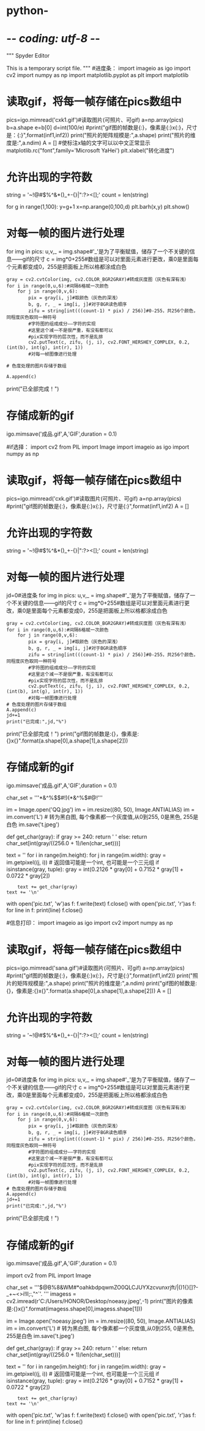 # python-
# -*- coding: utf-8 -*-
"""
Spyder Editor

This is a temporary script file.
"""
#进度条：
import imageio as igo
import cv2
import numpy as np
import matplotlib.pyplot as plt
import matplotlib

# 读取gif，将每一帧存储在pics数组中
pics=igo.mimread('cxk1.gif')#读取图片(可照片、可gif)
a=np.array(pics)
b=a.shape
e=b[0]
d=int(100/e)
#print("gif图的帧数是{:}，像素是{:}x{:}，尺寸是：{:}",format(inf1,inf2))
print("照片的矩阵规模是:",a.shape)
print("照片的维度是:",a.ndim)
A = []
#使标注x轴的文字可以以中文正常显示
matplotlib.rc("font",family='Microsoft YaHei')
plt.xlabel("转化进度")

# 允许出现的字符数
string = '~!@#$%^&*()_+-{}|":?><[]\;'
count = len(string)


for g in range(1,100):
    y=g+1
    x=np.arange(0,100,d)
    plt.barh(x,y)
    plt.show()
    

# 对每一帧的图片进行处理
for img in pics:
    u,v,_ = img.shape#'_'是为了平衡赋值，储存了一个不关键的信息——gif的尺寸
    c = img*0+255#数组是可以对里面元素进行更改，乘0是里面每个元素都变成0，255是把面板上所以格都涂成白色
    
    gray = cv2.cvtColor(img, cv2.COLOR_BGR2GRAY)#转成灰度图（灰色有深有浅）
    for i in range(0,u,6):#间隔6格赋一次颜色
        for j in range(0,v,6):
            pix = gray[i, j]#取颜色（灰色的深浅）
            b, g, r, _ = img[i, j]#对于BGR读色顺序
            zifu = string[int(((count-1) * pix) / 256)]#0-255，共256个颜色，同程度灰色取同一种符号
            #字符图的组成成分——字符的实现
            #这里这个减一不是很严重，有没有都可以
            #pix实现字符的层次性，而不是乱排
            cv2.putText(c, zifu, (j, i), cv2.FONT_HERSHEY_COMPLEX, 0.2, (int(b), int(g), int(r), 1))
            #对每一帧图像进行处理
       
    # 色度处理的图片存储于数组
    
    A.append(c)
print("已全部完成！")
    
# 存储成新的gif
igo.mimsave('成品.gif',A,'GIF',duration = 0.1)

#if选择：
import cv2
from PIL import Image
import imageio as igo
import numpy as np

# 读取gif，将每一帧存储在pics数组中
pics=igo.mimread('cxk.gif')#读取图片(可照片、可gif)
a=np.array(pics)
#print("gif图的帧数是{:}，像素是{:}x{:}，尺寸是{:}",format(inf1,inf2)
A = []

# 允许出现的字符数
string = '~!@#$%^&*()_+-{}|":?><[]\;'
count = len(string)

# 对每一帧的图片进行处理
jd=0#进度条
for img in pics:
    u,v,_ = img.shape#'_'是为了平衡赋值，储存了一个不关键的信息——gif的尺寸
    c = img*0+255#数组是可以对里面元素进行更改，乘0是里面每个元素都变成0，255是把面板上所以格都涂成白色
    
    gray = cv2.cvtColor(img, cv2.COLOR_BGR2GRAY)#转成灰度图（灰色有深有浅）
    for i in range(0,u,6):#间隔6格赋一次颜色
        for j in range(0,v,6):
            pix = gray[i, j]#取颜色（灰色的深浅）
            b, g, r, _ = img[i, j]#对于BGR读色顺序
            zifu = string[int(((count-1) * pix) / 256)]#0-255，共256个颜色，同程度灰色取同一种符号
            #字符图的组成成分——字符的实现
            #这里这个减一不是很严重，有没有都可以
            #pix实现字符的层次性，而不是乱排
            cv2.putText(c, zifu, (j, i), cv2.FONT_HERSHEY_COMPLEX, 0.2, (int(b), int(g), int(r), 1))
            #对每一帧图像进行处理
    # 色度处理的图片存储于数组
    A.append(c)
    jd+=1
    print("已完成:",jd,"%")
print("已全部完成！")
print("gif图的帧数是:{}，像素是:{}x{}".format(a.shape[0],a.shape[1],a.shape[2]))
    
# 存储成新的gif
igo.mimsave('成品.gif',A,'GIF',duration = 0.1)


char_set = '''*&^%$$#!)(*&^%$#@!'''


im = Image.open('QQ.jpg')
im = im.resize((80, 50), Image.ANTIALIAS)
im = im.convert('L')    # 转为黑白图, 每个像素都一个灰度值,从0到255, 0是黑色, 255是白色
im.save('t.jpeg')


def get_char(gray):
    if gray >= 240:
        return ' '
    else:
        return char_set[int(gray/((256.0 + 1)/len(char_set)))]

text = ''
for i in range(im.height):
    for j in range(im.width):
        gray = im.getpixel((j, i))      # 返回值可能是一个int, 也可能是一个三元组
        if isinstance(gray, tuple):
            gray = int(0.2126 * gray[0] + 0.7152 * gray[1] + 0.0722 * gray[2])

        text += get_char(gray)
    text += '\n'

with open('pic.txt', 'w')as f:
    f.write(text)
    f.close()
with open('pic.txt', 'r')as f:
    for line in f:
        print(line)
    f.close()

#信息打印：
import imageio as igo
import cv2
import numpy as np

# 读取gif，将每一帧存储在pics数组中
pics=igo.mimread('sana.gif')#读取图片(可照片、可gif)
a=np.array(pics)
#print("gif图的帧数是{:}，像素是{:}x{:}，尺寸是{:}",format(inf1,inf2))
print("照片的矩阵规模是:",a.shape)
print("照片的维度是:",a.ndim)
print("gif图的帧数是:{}，像素是:{}x{}".format(a.shape[0],a.shape[1],a.shape[2]))
A = []

# 允许出现的字符数
string = '~!@#$%^&*()_+-{}|":?><[]\;'
count = len(string)

# 对每一帧的图片进行处理
jd=0#进度条
for img in pics:
    u,v,_ = img.shape#'_'是为了平衡赋值，储存了一个不关键的信息——gif的尺寸
    c = img*0+255#数组是可以对里面元素进行更改，乘0是里面每个元素都变成0，255是把面板上所以格都涂成白色
    
    gray = cv2.cvtColor(img, cv2.COLOR_BGR2GRAY)#转成灰度图（灰色有深有浅）
    for i in range(0,u,6):#间隔6格赋一次颜色
        for j in range(0,v,6):
            pix = gray[i, j]#取颜色（灰色的深浅）
            b, g, r, _ = img[i, j]#对于BGR读色顺序
            zifu = string[int(((count-1) * pix) / 256)]#0-255，共256个颜色，同程度灰色取同一种符号
            #字符图的组成成分——字符的实现
            #这里这个减一不是很严重，有没有都可以
            #pix实现字符的层次性，而不是乱排
            cv2.putText(c, zifu, (j, i), cv2.FONT_HERSHEY_COMPLEX, 0.2, (int(b), int(g), int(r), 1))
            #对每一帧图像进行处理
    # 色度处理的图片存储于数组
    A.append(c)
    jd+=1
    print("已完成:",jd,"%")
print("已全部完成！")
    
# 存储成新的gif
igo.mimsave('成品.gif',A,'GIF',duration = 0.1)

import cv2
from PIL import Image

char_set = '''$@B%8&WM#*oahkbdpqwmZO0QLCJUYXzcvunxrjft/\|()1{}[]?-_+~<>i!lI;:,\"^`'. '''
imagess = cv2.imread(r'C:/Users/HONOR/Desktop/noeasy.jpeg',-1)
print("图片的像素是:{}x{}".format(imagess.shape[0],imagess.shape[1]))


im = Image.open('noeasy.jpeg')
im = im.resize((80, 50), Image.ANTIALIAS)
im = im.convert('L')    # 转为黑白图, 每个像素都一个灰度值,从0到255, 0是黑色, 255是白色
im.save('t.jpeg')


def get_char(gray):
    if gray >= 240:
        return ' '
    else:
        return char_set[int(gray/((256.0 + 1)/len(char_set)))]

text = ''
for i in range(im.height):
    for j in range(im.width):
        gray = im.getpixel((j, i))      # 返回值可能是一个int, 也可能是一个三元组
        if isinstance(gray, tuple):
            gray = int(0.2126 * gray[0] + 0.7152 * gray[1] + 0.0722 * gray[2])

        text += get_char(gray)
    text += '\n'

with open('pic.txt', 'w')as f:
    f.write(text)
    f.close()
with open('pic.txt', 'r')as f:
    for line in f:
        print(line)
    f.close()

